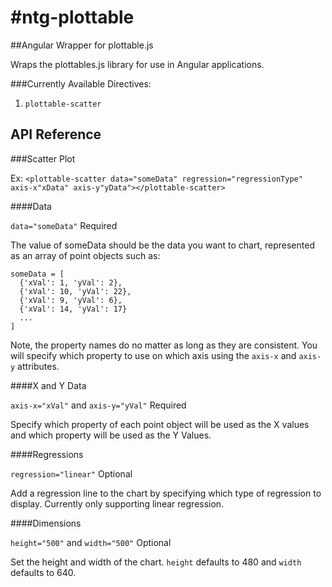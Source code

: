 #ntg-plottable
=============

##Angular Wrapper for plottable.js

Wraps the plottables.js library for use in Angular applications. 

###Currently Available Directives:

1. `plottable-scatter`


## API Reference

###Scatter Plot

Ex: `<plottable-scatter data="someData" regression="regressionType" axis-x"xData" axis-y"yData"></plottable-scatter>`

####Data

`data="someData"`
Required

The value of someData should be the data you want to chart, represented as an array of point objects such as:

```
someData = [
  {'xVal': 1, 'yVal': 2},
  {'xVal': 10, 'yVal': 22},
  {'xVal': 9, 'yVal': 6},
  {'xVal': 14, 'yVal': 17}
  ...
]
```

Note, the property names do no matter as long as they are consistent. You will specify which property to use on which axis using the `axis-x` and `axis-y` attributes.

####X and Y Data

`axis-x="xVal"` and `axis-y="yVal"`
Required

Specify which property of each point object will be used as the X values and which property will be used as the Y Values.

####Regressions

`regression="linear"`
Optional

Add a regression line to the chart by specifying which type of regression to display. Currently only supporting linear regression.

####Dimensions

`height="500"` and `width="500"`
Optional

Set the height and width of the chart. `height` defaults to 480 and `width` defaults to 640.



